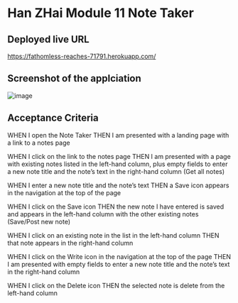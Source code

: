 # Han ZHai Module 11 Note Taker

## Deployed live URL
https://fathomless-reaches-71791.herokuapp.com/

## Screenshot of the applciation

![image](https://user-images.githubusercontent.com/106831265/188514398-48e0f599-922a-4351-a047-0f34a6d4cd64.png)

## Acceptance Criteria
WHEN I open the Note Taker
THEN I am presented with a landing page with a link to a notes page

WHEN I click on the link to the notes page
THEN I am presented with a page with existing notes listed in the left-hand column, plus empty fields to enter a new note title and the note’s text in the right-hand column 
(Get all notes)

WHEN I enter a new note title and the note’s text
THEN a Save icon appears in the navigation at the top of the page


WHEN I click on the Save icon
THEN the new note I have entered is saved and appears in the left-hand column with the other existing notes
(Save/Post new note)

WHEN I click on an existing note in the list in the left-hand column
THEN that note appears in the right-hand column

WHEN I click on the Write icon in the navigation at the top of the page
THEN I am presented with empty fields to enter a new note title and the note’s text in the right-hand column

WHEN I click on the Delete icon
THEN the selected note is delete from the left-hand column
